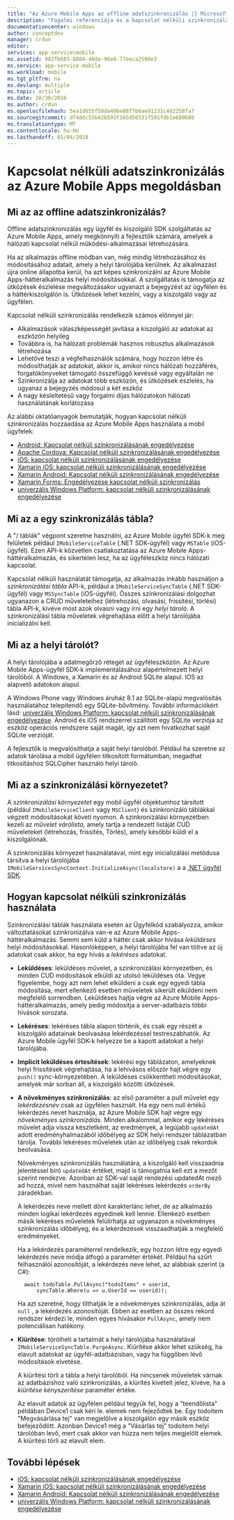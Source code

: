 ```yaml
---
title: "Az Azure Mobile Apps az offline adatszinkronizálás |} Microsoft Docs"
description: "Fogalmi referenciája és a kapcsolat nélküli szinkronizálás funkció az Azure Mobile Apps áttekintése"
documentationcenter: windows
author: conceptdev
manager: crdun
editor: 
services: app-service\mobile
ms.assetid: 982fb683-8884-40da-96e6-77eeca2500e3
ms.service: app-service-mobile
ms.workload: mobile
ms.tgt_pltfrm: na
ms.devlang: multiple
ms.topic: article
ms.date: 10/30/2016
ms.author: crdun
ms.openlocfilehash: 5ea1d655f50da49be88f7b6ae91231c4d2258fa7
ms.sourcegitcommit: df4ddc55b42b593f165d56531f591fdb1e689686
ms.translationtype: MT
ms.contentlocale: hu-HU
ms.lasthandoff: 01/04/2018
---
```

# <a name="offline-data-sync-in-azure-mobile-apps"></a>Kapcsolat nélküli adatszinkronizálás az Azure Mobile Apps megoldásban
## <a name="what-is-offline-data-sync"></a>Mi az az offline adatszinkronizálás?
Offline adatszinkronizálás egy ügyfél és kiszolgáló SDK szolgáltatás az Azure Mobile Apps, amely megkönnyíti a fejlesztők számára, amelyek a hálózati kapcsolat nélkül működési-alkalmazásai létrehozására.

Ha az alkalmazás offline módban van, még mindig létrehozásához és módosításához adatait, amely a helyi tárolójába kerülnek. Az alkalmazást újra online állapotba kerül, ha azt képes szinkronizálni az Azure Mobile Apps-háttéralkalmazás helyi módosításokkal. A szolgáltatás is támogatja az ütközések észlelése megváltozásakor ugyanazt a bejegyzést az ügyfélen és a háttérkiszolgálón is. Ütközések lehet kezelni, vagy a kiszolgáló vagy az ügyfélen.

Kapcsolat nélküli szinkronizálás rendelkezik számos előnnyel jár:

* Alkalmazások válaszképességét javítása a kiszolgáló az adatokat az eszközön helyileg
* Továbbra is, ha hálózati problémák hasznos robusztus alkalmazások létrehozása
* Lehetővé teszi a végfelhasználók számára, hogy hozzon létre és módosíthatják az adatokat, akkor is, amikor nincs hálózati hozzáférés, forgatókönyveket támogató összefüggő kevéssé vagy egyáltalán ne
* Szinkronizálja az adatokat több eszközön, és ütközések észlelés, ha ugyanaz a bejegyzés módosul a két eszköz
* A nagy késleltetésű vagy forgalmi díjas hálózatokon hálózati használatának korlátozása

Az alábbi oktatóanyagok bemutatják, hogyan kapcsolat nélküli szinkronizálás hozzáadása az Azure Mobile Apps használata a mobil ügyfelek:

* [Android: Kapcsolat nélküli szinkronizálásának engedélyezése]
* [Apache Cordova: Kapcsolat nélküli szinkronizálásának engedélyezése](app-service-mobile-cordova-get-started-offline-data.md)
* [iOS: kapcsolat nélküli szinkronizálásának engedélyezése]
* [Xamarin iOS: kapcsolat nélküli szinkronizálásának engedélyezése]
* [Xamarin Android: Kapcsolat nélküli szinkronizálásának engedélyezése]
* [Xamarin.Forms: Engedélyezése kapcsolat nélküli szinkronizálás](app-service-mobile-xamarin-forms-get-started-offline-data.md)
* [univerzális Windows Platform: kapcsolat nélküli szinkronizálásának engedélyezése]

## <a name="what-is-a-sync-table"></a>Mi az a egy szinkronizálás tábla?
A "/ táblák" végpont szeretne használni, az Azure Mobile ügyfél SDK-k meg felületek például `IMobileServiceTable` (.NET SDK-ügyfél) vagy `MSTable` (iOS-ügyfél). Ezen API-k közvetlen csatlakoztatása az Azure Mobile Apps-háttéralkalmazás, és sikertelen lesz, ha az ügyféleszköz nincs hálózati kapcsolat.

Kapcsolat nélküli használatát támogatja, az alkalmazás inkább használjon a *szinkronizálási tábla* API-k, például a `IMobileServiceSyncTable` (.NET SDK-ügyfél) vagy `MSSyncTable` (iOS-ügyfél). Összes szinkronizálási dolgozhat ugyanazon a CRUD műveleteihez (létrehozási, olvasási, frissítési, törlési) tábla API-k, kivéve most azok olvasni vagy írni egy *helyi tároló*. A szinkronizálási tábla műveletek végrehajtása előtt a helyi tárolójába inicializálni kell.

## <a name="what-is-a-local-store"></a>Mi az a helyi tárolót?
A helyi tárolójába a adatmegőrző réteget az ügyféleszközön. Az Azure Mobile Apps-ügyfél SDK-k implementálásához alapértelmezett helyi tárolóból. A Windows, a Xamarin és az Android SQLite alapul. IOS az alapvető adatokon alapul.

A Windows Phone vagy Windows áruház 8.1 az SQLite-alapú megvalósítás használatához telepítendő egy SQLite-bővítmény. További információkért lásd: [univerzális Windows Platform: kapcsolat nélküli szinkronizálásának engedélyezése]. Android és iOS rendszerrel szállított egy SQLite verziója az eszköz operációs rendszere saját magát, így azt nem hivatkozhat saját SQLite verzióját.

A fejlesztők is megvalósíthatja a saját helyi tárolóból. Például ha szeretne az adatok tárolása a mobil ügyfélen titkosított formátumban, megadhat titkosításhoz SQLCipher használó helyi tároló.

## <a name="what-is-a-sync-context"></a>Mi az a szinkronizálási környezetet?
A *szinkronizálási környezetet* egy mobil ügyfél objektumhoz társított (például `IMobileServiceClient` vagy `MSClient`) és szinkronizáló táblákkal végzett módosításokat követi nyomon. A szinkronizálási környezetben kezeli az *művelet várólista*, amely tartja a rendezett listáját CUD műveleteket (létrehozás, frissítés, Törlés), amely későbbi küldi el a kiszolgálónak.

A szinkronizálás környezet használatával, mint egy inicializálási metódusa társítva a helyi tárolójába `IMobileServicesSyncContext.InitializeAsync(localstore)` a a [.NET ügyfél SDK].

## <a name="how-sync-works"></a>Hogyan kapcsolat nélküli szinkronizálás használata
Szinkronizálási táblák használata esetén az Ügyfélkód szabályozza, amikor változtatásokat szinkronizálva van-e az Azure Mobile Apps-háttéralkalmazás. Semmi sem küld a háttér csak akkor hívása *leküldéses* helyi módosításokkal. Hasonlóképpen, a helyi tárolójába fel van töltve az új adatokat csak akkor, ha egy hívás a *lekéréses* adatokat.

* **Leküldéses**: leküldéses művelet, a szinkronizálási környezetben, és minden CUD módosítások elküldi az utolsó leküldéses óta. Vegye figyelembe, hogy azt nem lehet elküldeni a csak egy egyedi tábla módosítása, mert ellenkező esetben műveletek sikerült elküldeni nem megfelelő sorrendben. Leküldéses hajtja végre az Azure Mobile Apps-háttéralkalmazás, amely pedig módosítja a server-adatbázis többi hívások sorozata.
* **Lekéréses**: lekéréses tábla alapon történik, és csak egy részét a kiszolgáló adatainak beolvasása lekérdezéssel testreszabhatók. Az Azure Mobile ügyfél SDK-k helyezze be a kapott adatokat a helyi tárolójába.
* **Implicit leküldéses értesítések**: lekérési egy táblázaton, amelyeknek helyi frissítések végrehajtása, ha a lehívásos először hajt végre egy `push()` sync-környezetében. A leküldéses csökkentheti módosításokat, amelyek már sorban áll, a kiszolgáló közötti ütközések.
* **A növekményes szinkronizálás**: az első paraméter a pull művelet egy *lekérdezésnév* csak az ügyfélen használt. Ha egy nem null értékű lekérdezés nevet használja, az Azure Mobile SDK hajt végre egy *növekményes szinkronizálás*. Minden alkalommal, amikor egy lekéréses művelet adja vissza készletként, az eredmények, a legújabb `updatedAt` adott eredményhalmazából időbélyeg az SDK helyi rendszer táblázatban tárolja. További lekéréses műveletek után az időbélyeg csak rekordok beolvasása.

  Növekményes szinkronizálás használatára, a kiszolgáló kell visszaadnia jelentéssel bíró `updatedAt` értéket, majd is támogatnia kell ezt a mezőt szerint rendezve. Azonban az SDK-val saját rendezési updatedAt mező ad hozzá, mivel nem használhat saját lekéréses lekérdezés `orderBy` záradékban.

  A lekérdezés neve mellett dönt karakterlánc lehet, de az alkalmazás minden logikai lekérdezés egyedinek kell lennie.
  Ellenkező esetben másik lekéréses műveletek felülírhatja az ugyanazon a növekményes szinkronizálás időbélyeg, és a lekérdezések visszaadhatják a megfelelő eredményeket.

  Ha a lekérdezés paraméterrel rendelkezik, egy hozzon létre egy egyedi lekérdezés neve módja átfogó a paraméter értékét.
  Például ha szűrt felhasználói azonosítóját, a lekérdezés neve lehet, az alábbiak szerint (a C#):

        await todoTable.PullAsync("todoItems" + userid,
            syncTable.Where(u => u.UserId == userid));

  Ha azt szeretné, hogy tilthatják le a növekményes szinkronizálás, adja át `null` , a lekérdezés azonosítóját. Ebben az esetben az összes rekord rendszer kérdezi le, minden egyes hívásakor `PullAsync`, amely nem potenciálisan hatékony.
* **Kiürítése**: törölheti a tartalmát a helyi tárolójába használatával `IMobileServiceSyncTable.PurgeAsync`.
  Kiürítése akkor lehet szükség, ha elavult adatokat az ügyfél-adatbázisban, vagy ha függőben lévő módosítások elvetése.

  A kiürítési törli a tábla a helyi tárolóból. Ha nincsenek műveletek várnak az adatbázishoz való szinkronizálás, a kiürítés kivételt jelez, kivéve, ha a *kiürítése kényszerítése* paraméter értéke.

  Az elavult adatok az ügyfélen például tegyük fel, hogy a "teendőlista" példában Device1 csak kéri le. elemek nem fejeződtek be. Egy todoitem "Megvásárlása tej" van megjelölve a kiszolgálón egy másik eszköz befejeződött. Azonban Device1 még a "Vásárlás tej" todoitem helyi tárolóban levő, mert csak akkor van húzza nem teljes megjelölt elemek. A kiürítési törli az elavult elem.

## <a name="next-steps"></a>További lépések
* [iOS: kapcsolat nélküli szinkronizálásának engedélyezése]
* [Xamarin iOS: kapcsolat nélküli szinkronizálásának engedélyezése]
* [Xamarin Android: Kapcsolat nélküli szinkronizálásának engedélyezése]
* [univerzális Windows Platform: kapcsolat nélküli szinkronizálásának engedélyezése]

<!-- Links -->
[.NET ügyfél SDK]: app-service-mobile-dotnet-how-to-use-client-library.md
[Android: Kapcsolat nélküli szinkronizálásának engedélyezése]: app-service-mobile-android-get-started-offline-data.md
[iOS: kapcsolat nélküli szinkronizálásának engedélyezése]: app-service-mobile-ios-get-started-offline-data.md
[Xamarin iOS: kapcsolat nélküli szinkronizálásának engedélyezése]: app-service-mobile-xamarin-ios-get-started-offline-data.md
[Xamarin Android: Kapcsolat nélküli szinkronizálásának engedélyezése]: app-service-mobile-xamarin-android-get-started-offline-data.md
[univerzális Windows Platform: kapcsolat nélküli szinkronizálásának engedélyezése]: app-service-mobile-windows-store-dotnet-get-started-offline-data.md
